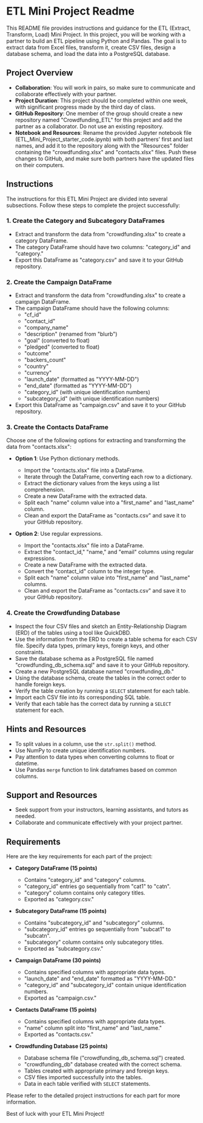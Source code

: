 # ETL Mini Project Readme

This README file provides instructions and guidance for the ETL (Extract, Transform, Load) Mini Project. In this project, you will be working with a partner to build an ETL pipeline using Python and Pandas. The goal is to extract data from Excel files, transform it, create CSV files, design a database schema, and load the data into a PostgreSQL database.

## Project Overview

- **Collaboration**: You will work in pairs, so make sure to communicate and collaborate effectively with your partner.
- **Project Duration**: This project should be completed within one week, with significant progress made by the third day of class.
- **GitHub Repository**: One member of the group should create a new repository named "Crowdfunding_ETL" for this project and add the partner as a collaborator. Do not use an existing repository.
- **Notebook and Resources**: Rename the provided Jupyter notebook file (ETL_Mini_Project_starter_code.ipynb) with both partners' first and last names, and add it to the repository along with the "Resources" folder containing the "crowdfunding.xlsx" and "contacts.xlsx" files. Push these changes to GitHub, and make sure both partners have the updated files on their computers.

## Instructions

The instructions for this ETL Mini Project are divided into several subsections. Follow these steps to complete the project successfully:

### 1. Create the Category and Subcategory DataFrames

- Extract and transform the data from "crowdfunding.xlsx" to create a category DataFrame.
- The category DataFrame should have two columns: "category_id" and "category."
- Export this DataFrame as "category.csv" and save it to your GitHub repository.

### 2. Create the Campaign DataFrame

- Extract and transform the data from "crowdfunding.xlsx" to create a campaign DataFrame.
- The campaign DataFrame should have the following columns:
  - "cf_id"
  - "contact_id"
  - "company_name"
  - "description" (renamed from "blurb")
  - "goal" (converted to float)
  - "pledged" (converted to float)
  - "outcome"
  - "backers_count"
  - "country"
  - "currency"
  - "launch_date" (formatted as "YYYY-MM-DD")
  - "end_date" (formatted as "YYYY-MM-DD")
  - "category_id" (with unique identification numbers)
  - "subcategory_id" (with unique identification numbers)
- Export this DataFrame as "campaign.csv" and save it to your GitHub repository.

### 3. Create the Contacts DataFrame

Choose one of the following options for extracting and transforming the data from "contacts.xlsx":

- **Option 1**: Use Python dictionary methods.
  - Import the "contacts.xlsx" file into a DataFrame.
  - Iterate through the DataFrame, converting each row to a dictionary.
  - Extract the dictionary values from the keys using a list comprehension.
  - Create a new DataFrame with the extracted data.
  - Split each "name" column value into a "first_name" and "last_name" column.
  - Clean and export the DataFrame as "contacts.csv" and save it to your GitHub repository.

- **Option 2**: Use regular expressions.
  - Import the "contacts.xlsx" file into a DataFrame.
  - Extract the "contact_id," "name," and "email" columns using regular expressions.
  - Create a new DataFrame with the extracted data.
  - Convert the "contact_id" column to the integer type.
  - Split each "name" column value into "first_name" and "last_name" columns.
  - Clean and export the DataFrame as "contacts.csv" and save it to your GitHub repository.

### 4. Create the Crowdfunding Database

- Inspect the four CSV files and sketch an Entity-Relationship Diagram (ERD) of the tables using a tool like QuickDBD.
- Use the information from the ERD to create a table schema for each CSV file. Specify data types, primary keys, foreign keys, and other constraints.
- Save the database schema as a PostgreSQL file named "crowdfunding_db_schema.sql" and save it to your GitHub repository.
- Create a new PostgreSQL database named "crowdfunding_db."
- Using the database schema, create the tables in the correct order to handle foreign keys.
- Verify the table creation by running a `SELECT` statement for each table.
- Import each CSV file into its corresponding SQL table.
- Verify that each table has the correct data by running a `SELECT` statement for each.

## Hints and Resources

- To split values in a column, use the `str.split()` method.
- Use NumPy to create unique identification numbers.
- Pay attention to data types when converting columns to float or datetime.
- Use Pandas `merge` function to link dataframes based on common columns.

## Support and Resources

- Seek support from your instructors, learning assistants, and tutors as needed.
- Collaborate and communicate effectively with your project partner.

## Requirements

Here are the key requirements for each part of the project:

- **Category DataFrame (15 points)**
  - Contains "category_id" and "category" columns.
  - "category_id" entries go sequentially from "cat1" to "catn".
  - "category" column contains only category titles.
  - Exported as "category.csv."

- **Subcategory DataFrame (15 points)**
  - Contains "subcategory_id" and "subcategory" columns.
  - "subcategory_id" entries go sequentially from "subcat1" to "subcatn".
  - "subcategory" column contains only subcategory titles.
  - Exported as "subcategory.csv."

- **Campaign DataFrame (30 points)**
  - Contains specified columns with appropriate data types.
  - "launch_date" and "end_date" formatted as "YYYY-MM-DD."
  - "category_id" and "subcategory_id" contain unique identification numbers.
  - Exported as "campaign.csv."

- **Contacts DataFrame (15 points)**
  - Contains specified columns with appropriate data types.
  - "name" column split into "first_name" and "last_name."
  - Exported as "contacts.csv."

- **Crowdfunding Database (25 points)**
  - Database schema file ("crowdfunding_db_schema.sql") created.
  - "crowdfunding_db" database created with the correct schema.
  - Tables created with appropriate primary and foreign keys.
  - CSV files imported successfully into the tables.
  - Data in each table verified with `SELECT` statements.

Please refer to the detailed project instructions for each part for more information.

Best of luck with your ETL Mini Project!
